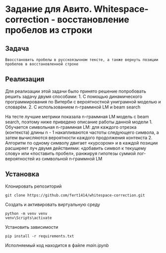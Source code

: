 # Задание для Авито. Whitespace-correction - восстановление пробелов из строки

## Задача 
    Ввосстановить пробелы в русскоязычном тексте, а также вернуть позиции пробелов в восстановленной строке

## Реализация
Для реализации этой задачи было принято решение попробовать решить задачу двумя способами:
    1. С помощью динамического программирования по Витерби с вероятностной униграмной моделью и словарём.
    2. С использованием n-граммной LM и beam search

На тесте лучшие метрики показала n-граммная LM модель с beam search, поэтому ниже приведено описание работы данной модели
    1. Обучается символьная n-граммная LM: для каждого отрезка (контекста) длины n - 1 накапливаются частоты следующего символа, а затем вычисляются вероятности каждого продолжения контекста
    2. Алгоритм по одному символу двигает «курсором» и в каждой позиции расширяет луч двумя действиями: «добавить символ к текущему слову» или «поставить пробел», ранжируя гипотезы суммой лог-вероятностей из символьной n‑граммной LM

## Установка
Клонировать репозиторий
```
git clone https://github.com/fert1414/whitespace-correction.git
```

Создать и активировать виртуальную среду
```
python -m venv venv
venv\Scripts\activate
```

Установить зависимости
```
pip install -r requirements.txt
```

Исполняемый код находится в файле *main.ipynb*
